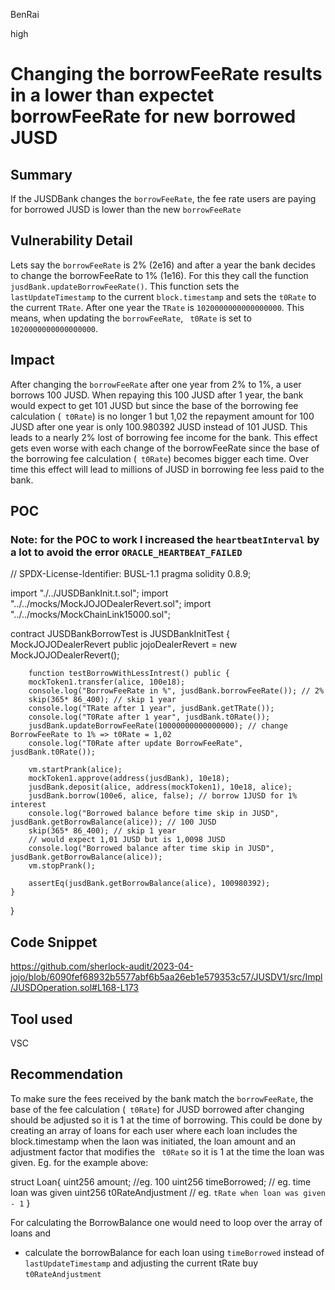 BenRai

high

# Changing the borrowFeeRate results in a lower than expectet borrowFeeRate for new borrowed JUSD

## Summary
If the JUSDBank changes the `borrowFeeRate`, the fee rate users are paying for borrowed JUSD is lower than the new `borrowFeeRate`

## Vulnerability Detail
Lets say the `borrowFeeRate` is 2% (2e16) and after a year the bank decides to change the borrowFeeRate to 1% (1e16). For this they call the function `jusdBank.updateBorrowFeeRate()`. This function sets the `lastUpdateTimestamp` to the current `block.timestamp` and sets the `t0Rate` to the current `TRate`. 
After one year the `TRate` is `1020000000000000000`. This means, when updating the `borrowFeeRate`, ` t0Rate` is set to `1020000000000000000`. 

## Impact

After changing the  `borrowFeeRate` after one year from 2% to 1%,  a user borrows 100 JUSD. When repaying this 100 JUSD after 1 year, the bank would expect to get 101 JUSD but since the base of the borrowing fee calculation (` t0Rate`) is no longer 1 but 1,02 the repayment amount for 100 JUSD after one year is only 100.980392 JUSD instead of 101 JUSD. This leads to a nearly 2% lost of borrowing fee income for the bank. This effect gets even worse with each change of the borrowFeeRate since the base of the borrowing fee calculation (` t0Rate`) becomes bigger each time. Over time this effect will lead to millions of JUSD in borrowing fee less paid to the bank. 


## POC
### Note: for the POC to work I increased the `heartbeatInterval` by a lot to avoid the error `ORACLE_HEARTBEAT_FAILED`


// SPDX-License-Identifier: BUSL-1.1
pragma solidity 0.8.9;

import "./../JUSDBankInit.t.sol";
import "../../mocks/MockJOJODealerRevert.sol";
import "../../mocks/MockChainLink15000.sol";

contract JUSDBankBorrowTest is JUSDBankInitTest {
    MockJOJODealerRevert public jojoDealerRevert = new MockJOJODealerRevert();

        function testBorrowWithLessIntrest() public {
        mockToken1.transfer(alice, 100e18);
        console.log("BorrowFeeRate in %", jusdBank.borrowFeeRate()); // 2%
        skip(365* 86_400); // skip 1 year
        console.log("TRate after 1 year", jusdBank.getTRate());
        console.log("T0Rate after 1 year", jusdBank.t0Rate());
        jusdBank.updateBorrowFeeRate(10000000000000000); // change BorrowFeeRate to 1% => t0Rate = 1,02
        console.log("T0Rate after update BorrowFeeRate", jusdBank.t0Rate());
        
        vm.startPrank(alice);
        mockToken1.approve(address(jusdBank), 10e18);
        jusdBank.deposit(alice, address(mockToken1), 10e18, alice);
        jusdBank.borrow(100e6, alice, false); // borrow 1JUSD for 1% interest
        console.log("Borrowed balance before time skip in JUSD", jusdBank.getBorrowBalance(alice)); // 100 JUSD
        skip(365* 86_400); // skip 1 year
        // would expect 1,01 JUSD but is 1,0098 JUSD
        console.log("Borrowed balance after time skip in JUSD", jusdBank.getBorrowBalance(alice)); 
        vm.stopPrank();

        assertEq(jusdBank.getBorrowBalance(alice), 100980392);
    }


}





## Code Snippet
https://github.com/sherlock-audit/2023-04-jojo/blob/6090fef68932b5577abf6b5aa26eb1e579353c57/JUSDV1/src/Impl/JUSDOperation.sol#L168-L173


## Tool used
VSC

## Recommendation

To make sure the fees received by the bank match the `borrowFeeRate`, the base of the fee calculation (` t0Rate`)  for JUSD borrowed after changing should be adjusted so it is 1 at the time of borrowing. This could be done by creating an array of loans for each user where each loan includes the block.timestamp when the laon was initiated, the loan amount and an adjustment factor that modifies the ` t0Rate` so it is 1 at the time the loan was given. Eg. for the example above:

struct Loan{
uint256 amount; //eg. 100
uint256 timeBorrowed; // eg.  time loan was given
uint256 t0RateAndjustment // eg. `tRate when loan was given - 1`
}

For calculating the BorrowBalance one would need to loop over the array of loans and

- calculate the borrowBalance for each loan using `timeBorrowed` instead of `lastUpdateTimestamp` and adjusting the current tRate buy `t0RateAndjustment `



